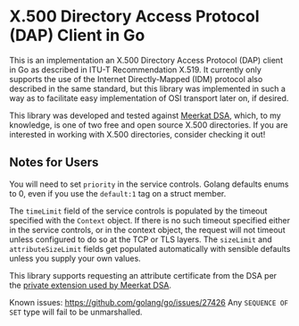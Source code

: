 # X.500 Directory Access Protocol (DAP) Client in Go

This is an implementation an X.500 Directory Access Protocol (DAP) client in
Go as described in ITU-T Recommendation X.519. It currently only supports the
use of the Internet Directly-Mapped (IDM) protocol also described in the same
standard, but this library was implemented in such a way as to facilitate easy
implementation of OSI transport later on, if desired.

This library was developed and tested against
[Meerkat DSA](https://wildboar-software.github.io/directory/), which, to my
knowledge, is one of two free and open source X.500 directories. If you are
interested in working with X.500 directories, consider checking it out!

## Notes for Users

You will need to set `priority` in the service controls. Golang defaults enums
to 0, even if you use the `default:1` tag on a struct member.

The `timeLimit` field of the service controls is populated by the timeout
specified with the `Context` object. If there is no such timeout specified
either in the service controls, or in the context object, the request will not
timeout unless configured to do so at the TCP or TLS layers. The `sizeLimit` and
`attributeSizeLimit` fields get populated automatically with sensible defaults
unless you supply your own values.

This library supports requesting an attribute certificate from the DSA per the
[private extension used by Meerkat DSA](https://wildboar-software.github.io/directory/docs/attr-cert).

Known issues: https://github.com/golang/go/issues/27426
Any `SEQUENCE OF SET` type will fail to be unmarshalled.
